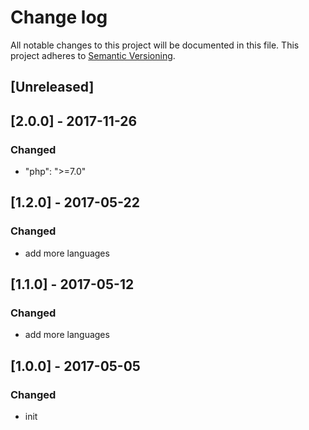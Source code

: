 # Change log
All notable changes to this project will be documented in this file.
This project adheres to [Semantic Versioning](http://semver.org/).

## [Unreleased]

## [2.0.0] - 2017-11-26
### Changed
- "php": ">=7.0"

## [1.2.0] - 2017-05-22
### Changed
- add more languages

## [1.1.0] - 2017-05-12
### Changed
- add more languages

## [1.0.0] - 2017-05-05
### Changed
- init 
